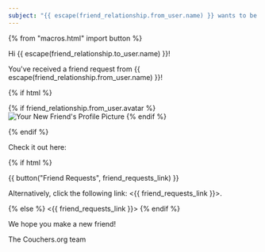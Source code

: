 ```yaml
---
subject: "{{ escape(friend_relationship.from_user.name) }} wants to be your friend on Couchers.org!"
---
```


{% from "macros.html" import button %}

Hi {{ escape(friend_relationship.to_user.name) }}!

You've received a friend request from {{ escape(friend_relationship.from_user.name) }}!

{% if html %}

{% if friend_relationship.from_user.avatar %}
<img src="{{ friend_relationship.from_user.avatar.full_url }}" alt="Your New Friend's Profile Picture" >
{% endif %}

{% endif %}

Check it out here:

{% if html %}

{{ button("Friend Requests", friend_requests_link) }}

Alternatively, click the following link: <{{ friend_requests_link }}>.

{% else %}
<{{ friend_requests_link }}>
{% endif %}

We hope you make a new friend!

The Couchers.org team
